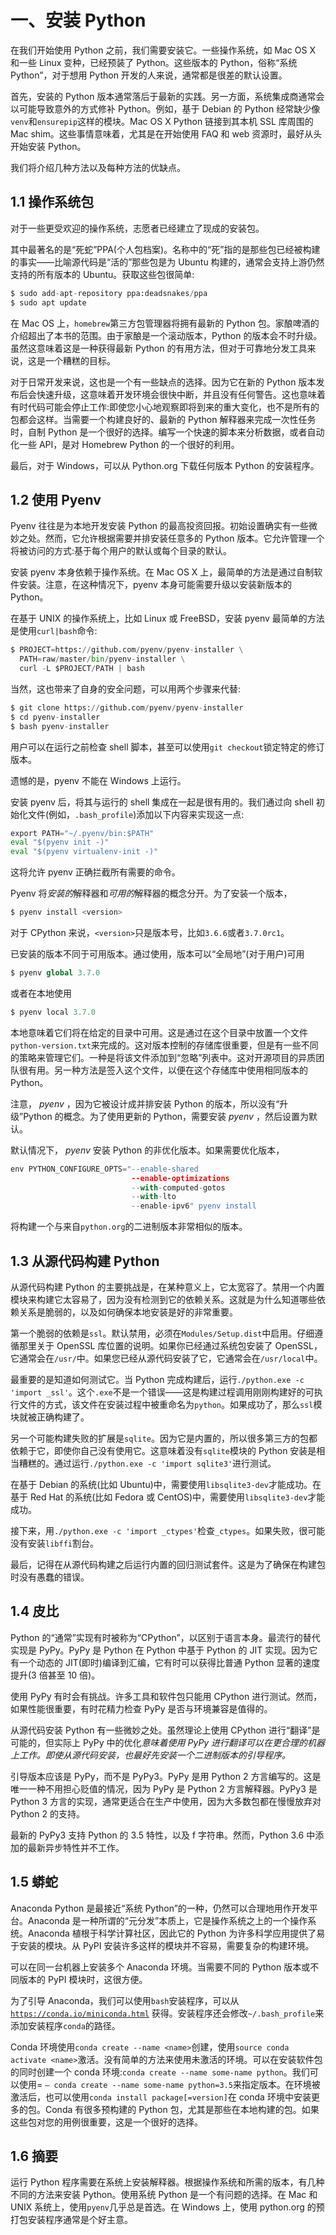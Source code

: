 # 一、安装 Python

在我们开始使用 Python 之前，我们需要安装它。一些操作系统，如 Mac OS X 和一些 Linux 变种，已经预装了 Python。这些版本的 Python，俗称“系统 Python”，对于想用 Python 开发的人来说，通常都是很差的默认设置。

首先，安装的 Python 版本通常落后于最新的实践。另一方面，系统集成商通常会以可能导致意外的方式修补 Python。例如，基于 Debian 的 Python 经常缺少像`venv`和`ensurepip`这样的模块。Mac OS X Python 链接到其本机 SSL 库周围的 Mac shim。这些事情意味着，尤其是在开始使用 FAQ 和 web 资源时，最好从头开始安装 Python。

我们将介绍几种方法以及每种方法的优缺点。

## 1.1 操作系统包

对于一些更受欢迎的操作系统，志愿者已经建立了现成的安装包。

其中最著名的是“死蛇”PPA(个人包档案)。名称中的“死”指的是那些包已经被构建的事实——比喻源代码是“活的”那些包是为 Ubuntu 构建的，通常会支持上游仍然支持的所有版本的 Ubuntu。获取这些包很简单:

```py
$ sudo add-apt-repository ppa:deadsnakes/ppa
$ sudo apt update

```

在 Mac OS 上，`homebrew`第三方包管理器将拥有最新的 Python 包。家酿啤酒的介绍超出了本书的范围。由于家酿是一个滚动版本，Python 的版本会不时升级。虽然这意味着这是一种获得最新 Python 的有用方法，但对于可靠地分发工具来说，这是一个糟糕的目标。

对于日常开发来说，这也是一个有一些缺点的选择。因为它在新的 Python 版本发布后会快速升级，这意味着开发环境会很快中断，并且没有任何警告。这也意味着有时代码可能会停止工作:即使您小心地观察即将到来的重大变化，也不是所有的包都会这样。当需要一个构建良好的、最新的 Python 解释器来完成一次性任务时，自制 Python 是一个很好的选择。编写一个快速的脚本来分析数据，或者自动化一些 API，是对 Homebrew Python 的一个很好的利用。

最后，对于 Windows，可以从 Python.org 下载任何版本 Python 的安装程序。

## 1.2 使用 Pyenv

Pyenv 往往是为本地开发安装 Python 的最高投资回报。初始设置确实有一些微妙之处。然而，它允许根据需要并排安装任意多的 Python 版本。它允许管理一个将被访问的方式:基于每个用户的默认或每个目录的默认。

安装 pyenv 本身依赖于操作系统。在 Mac OS X 上，最简单的方法是通过自制软件安装。注意，在这种情况下，pyenv 本身可能需要升级以安装新版本的 Python。

在基于 UNIX 的操作系统上，比如 Linux 或 FreeBSD，安装 pyenv 最简单的方法是使用`curl|bash`命令:

```py
$ PROJECT=https://github.com/pyenv/pyenv-installer \
  PATH=raw/master/bin/pyenv-installer \
  curl -L $PROJECT/PATH | bash

```

当然，这也带来了自身的安全问题，可以用两个步骤来代替:

```py
$ git clone https://github.com/pyenv/pyenv-installer
$ cd pyenv-installer
$ bash pyenv-installer

```

用户可以在运行之前检查 shell 脚本，甚至可以使用`git checkout`锁定特定的修订版本。

遗憾的是，pyenv 不能在 Windows 上运行。

安装 pyenv 后，将其与运行的 shell 集成在一起是很有用的。我们通过向 shell 初始化文件(例如，`.bash_profile`)添加以下内容来实现这一点:

```py
export PATH="~/.pyenv/bin:$PATH"
eval "$(pyenv init -)"
eval "$(pyenv virtualenv-init -)"

```

这将允许 pyenv 正确拦截所有需要的命令。

Pyenv 将*安装的*解释器和*可用的*解释器的概念分开。为了安装一个版本，

```py
$ pyenv install <version>

```

对于 CPython 来说，`<version>`只是版本号，比如`3.6.6`或者`3.7.0rc1`。

已安装的版本不同于可用版本。通过使用，版本可以“全局地”(对于用户)可用

```py
$ pyenv global 3.7.0

```

或者在本地使用

```py
$ pyenv local 3.7.0

```

本地意味着它们将在给定的目录中可用。这是通过在这个目录中放置一个文件`python-version.txt`来完成的。这对版本控制的存储库很重要，但是有一些不同的策略来管理它们。一种是将该文件添加到“忽略”列表中。这对开源项目的异质团队很有用。另一种方法是签入这个文件，以便在这个存储库中使用相同版本的 Python。

注意， *pyenv* ，因为它被设计成并排安装 Python 的版本，所以没有“升级”Python 的概念。为了使用更新的 Python，需要安装 *pyenv* ，然后设置为默认。

默认情况下， *pyenv* 安装 Python 的非优化版本。如果需要优化版本，

```py
env PYTHON_CONFIGURE_OPTS="--enable-shared
                           --enable-optimizations
                           --with-computed-gotos
                           --with-lto
                           --enable-ipv6" pyenv install

```

将构建一个与来自`python.org`的二进制版本非常相似的版本。

## 1.3 从源代码构建 Python

从源代码构建 Python 的主要挑战是，在某种意义上，它太宽容了。禁用一个内置模块来构建它太容易了，因为没有检测到它的依赖关系。这就是为什么知道哪些依赖关系是脆弱的，以及如何确保本地安装是好的非常重要。

第一个脆弱的依赖是`ssl`。默认禁用，必须在`Modules/Setup.dist`中启用。仔细遵循那里关于 OpenSSL 库位置的说明。如果你已经通过系统包安装了 OpenSSL，它通常会在`/usr/`中。如果您已经从源代码安装了它，它通常会在`/usr/local`中。

最重要的是知道如何测试它。当 Python 完成构建后，运行`./python.exe -c 'import _ssl'`。这个`.exe`不是一个错误——这是构建过程调用刚刚构建好的可执行文件的方式，该文件在安装过程中被重命名为`python`。如果成功了，那么`ssl`模块就被正确构建了。

另一个可能构建失败的扩展是`sqlite`。因为它是内置的，所以很多第三方的包都依赖于它，即使你自己没有使用它。这意味着没有`sqlite`模块的 Python 安装是相当糟糕的。通过运行`./python.exe -c 'import sqlite3'`进行测试。

在基于 Debian 的系统(比如 Ubuntu)中，需要使用`libsqlite3-dev`才能成功。在基于 Red Hat 的系统(比如 Fedora 或 CentOS)中，需要使用`libsqlite3-dev`才能成功。

接下来，用`./python.exe -c 'import _ctypes'`检查`_ctypes`。如果失败，很可能没有安装`libffi`割台。

最后，记得在从源代码构建之后运行内置的回归测试套件。这是为了确保在构建包时没有愚蠢的错误。

## 1.4 皮比

Python 的“通常”实现有时被称为“CPython”，以区别于语言本身。最流行的替代实现是 PyPy。PyPy 是 Python 在 Python 中基于 Python 的 JIT 实现。因为它有一个动态的 JIT(即时)编译到汇编，它有时可以获得比普通 Python 显著的速度提升(3 倍甚至 10 倍)。

使用 PyPy 有时会有挑战。许多工具和软件包只能用 CPython 进行测试。然而，如果性能很重要，有时花精力检查 PyPy 是否与环境兼容是值得的。

从源代码安装 Python 有一些微妙之处。虽然理论上使用 CPython 进行“翻译”是可能的，但实际上 PyPy 中的优化*意味着使用 PyPy 进行翻译可以在更合理的机器上工作。即使从源代码安装，也最好先安装一个二进制版本的引导程序。*

引导版本应该是 PyPy，而不是 PyPy3。PyPy 是用 Python 2 方言编写的。这是唯一一种不用担心贬值的情况，因为 PyPy 是 Python 2 方言解释器。PyPy3 是 Python 3 方言的实现，通常更适合在生产中使用，因为大多数包都在慢慢放弃对 Python 2 的支持。

最新的 PyPy3 支持 Python 的 3.5 特性，以及 f 字符串。然而，Python 3.6 中添加的最新异步特性并不工作。

## 1.5 蟒蛇

Anaconda Python 是最接近“系统 Python”的一种，仍然可以合理地用作开发平台。Anaconda 是一种所谓的“元分发”本质上，它是操作系统之上的一个操作系统。Anaconda 植根于科学计算社区，因此它的 Python 为许多科学应用提供了易于安装的模块。从 PyPI 安装许多这样的模块并不容易，需要复杂的构建环境。

可以在同一台机器上安装多个 Anaconda 环境。当需要不同的 Python 版本或不同版本的 PyPI 模块时，这很方便。

为了引导 Anaconda，我们可以使用`bash`安装程序，可以从 [`https://conda.io/miniconda.html`](https://conda.io/miniconda.html) 获得。安装程序还会修改`~/.bash_profile`来添加安装程序`conda`的路径。

Conda 环境使用`conda create --name <name>`创建，使用`source conda activate <name>`激活。没有简单的方法来使用未激活的环境。可以在安装软件包的同时创建一个 conda 环境:`conda create --name some-name python`。我们可以使用= `– conda create --name some-name python=3.5`来指定版本。在环境被激活后，也可以使用`conda install package[=version]`在 conda 环境中安装更多的包。Conda 有很多预构建的 Python 包，尤其是那些在本地构建的包。如果这些包对您的用例很重要，这是一个很好的选择。

## 1.6 摘要

运行 Python 程序需要在系统上安装解释器。根据操作系统和所需的版本，有几种不同的方法来安装 Python。使用系统 Python 是一个有问题的选择。在 Mac 和 UNIX 系统上，使用`pyenv`几乎总是首选。在 Windows 上，使用 python.org 的预打包安装程序通常是个好主意。